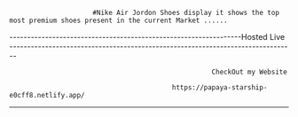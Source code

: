                          #Nike Air Jordon Shoes display it shows the top most premium shoes present in the current Market ......

-----------------------------------------------------------------Hosted Live --------------------------------------------------------------------------------

                                                       CheckOut my Website
                                                       
                                             https://papaya-starship-e0cff8.netlify.app/
          
-------------------------------------------------------------------------------------------------------------------------------------------------------------
